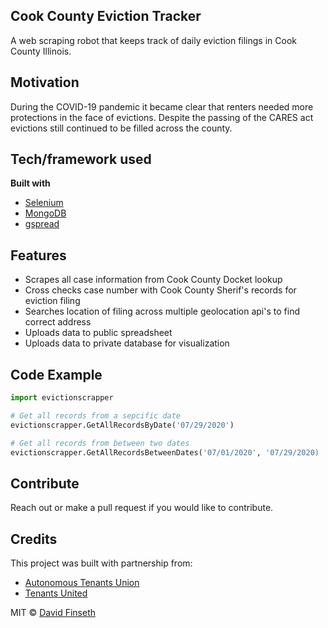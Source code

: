 ## Cook County Eviction Tracker
A web scraping robot that keeps track of daily eviction filings in Cook County Illinois.

## Motivation
During the COVID-19 pandemic it became clear that renters needed more protections in the face of evictions. Despite the passing of the CARES act evictions still continued to be filled across the county. 


## Tech/framework used

<b>Built with</b>
- [Selenium](https://selenium-python.readthedocs.io/)
- [MongoDB](https://www.mongodb.com/)
- [gspread](https://github.com/burnash/gspread)


## Features
- Scrapes all case information from Cook County Docket lookup
- Cross checks case number with Cook County Sherif's records for eviction filing
- Searches location of filing across multiple geolocation api's to find correct address
- Uploads data to public spreadsheet
- Uploads data to private database for visualization

## Code Example
```python
import evictionscrapper

# Get all records from a sepcific date
evictionscrapper.GetAllRecordsByDate('07/29/2020')

# Get all records from between two dates
evictionscrapper.GetAllRecordsBetweenDates('07/01/2020', '07/29/2020)
```

## Contribute
Reach out or make a pull request if you would like to contribute.

## Credits
This project was built with partnership from:
 - [Autonomous Tenants Union](https://www.autonomoustenantsunion.org/)
 - [Tenants United](https://www.tenantsunitedchicago.org/)


MIT © [David Finseth](https://github.com/davidfinseth)